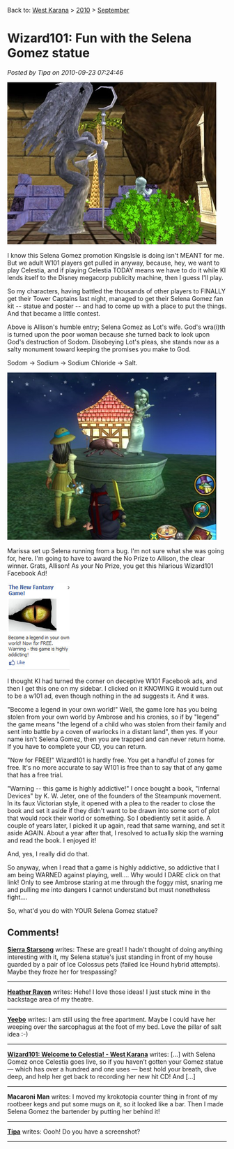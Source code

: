 Back to: [West Karana](/posts/westkarana.md) > [2010](/posts/2010/westkarana.md) > [September](./westkarana.md)
# Wizard101: Fun with the Selena Gomez statue

*Posted by Tipa on 2010-09-23 07:24:46*

[![](../../../uploads/2010/09/WizardGraphicalClient-2010-09-23-08-02-47-29-480x371.jpg "Selena as Lot's Wife")](../../../uploads/2010/09/WizardGraphicalClient-2010-09-23-08-02-47-29.jpg)

I know this Selena Gomez promotion KingsIsle is doing isn't MEANT for me. But we adult W101 players get pulled in anyway, because, hey, we want to play Celestia, and if playing Celestia TODAY means we have to do it while KI lends itself to the Disney megacorp publicity machine, then I guess I'll play.

So my characters, having battled the thousands of other players to FINALLY get their Tower Captains last night, managed to get their Selena Gomez fan kit -- statue and poster -- and had to come up with a place to put the things. And that became a little contest.

Above is Allison's humble entry; Selena Gomez as Lot's wife. God's wra(i)th is turned upon the poor woman because she turned back to look upon God's destruction of Sodom. Disobeying Lot's pleas, she stands now as a salty monument toward keeping the promises you make to God.

Sodom -> Sodium -> Sodium Chloride -> Salt.

[![](../../../uploads/2010/09/WizardGraphicalClient-2010-09-22-21-32-05-75-480x383.jpg "Selena running from a bug")](../../../uploads/2010/09/WizardGraphicalClient-2010-09-22-21-32-05-75.jpg)

Marissa set up Selena running from a bug. I'm not sure what she was going for, here. I'm going to have to award the No Prize to Allison, the clear winner. Grats, Allison! As your No Prize, you get this hilarious Wizard101 Facebook Ad!

[![](../../../uploads/2010/09/Fullscreen-capture-9222010-93317-PM.jpg "Wizard101 Facebook Ad")](../../../uploads/2010/09/Fullscreen-capture-9222010-93317-PM.jpg)

I thought KI had turned the corner on deceptive W101 Facebook ads, and then I get this one on my sidebar. I clicked on it KNOWING it would turn out to be a w101 ad, even though nothing in the ad suggests it. And it was.

"Become a legend in your own world!" Well, the game lore has you being stolen from your own world by Ambrose and his cronies, so if by "legend" the game means "the legend of a child who was stolen from their family and sent into battle by a coven of warlocks in a distant land", then yes. If your name isn't Selena Gomez, then you are trapped and can never return home. If you have to complete your CD, you can return.

"Now for FREE!" Wizard101 is hardly free. You get a handful of zones for free. It's no more accurate to say W101 is free than to say that of any game that has a free trial. 

"Warning -- this game is highly addictive!" I once bought a book, "Infernal Devices" by K. W. Jeter, one of the founders of the Steampunk movement. In its faux Victorian style, it opened with a plea to the reader to close the book and set it aside if they didn't want to be drawn into some sort of plot that would rock their world or something. So I obediently set it aside. A couple of years later, I picked it up again, read that same warning, and set it aside AGAIN. About a year after that, I resolved to actually skip the warning and read the book. I enjoyed it!

And, yes, I really did do that.

So anyway, when I read that a game is highly addictive, so addictive that I am being WARNED against playing, well.... Why would I DARE click on that link! Only to see Ambrose staring at me through the foggy mist, snaring me and pulling me into dangers I cannot understand but must nonetheless fight....

So, what'd you do with YOUR Selena Gomez statue?


## Comments!

**[Sierra Starsong](http://www.modernautomagic.com)** writes: These are great! I hadn't thought of doing anything interesting with it, my Selena statue's just standing in front of my house guarded by a pair of Ice Colossus pets (failed Ice Hound hybrid attempts). Maybe they froze her for trespassing?

---

**[Heather Raven](http://thewanderingconjurer.blogspot.com/)** writes: Hehe! I love those ideas! 
I just stuck mine in the backstage area of my theatre.

---

**[Yeebo](http://yfernbottom.blogspot.com/)** writes: I am still using the free apartment. Maybe I could have her weeping over the sarcophagus at the foot of my bed. Love the pillar of salt idea :-)

---

**[Wizard101: Welcome to Celestia! - West Karana](https://chasingdings.com/index.php/2010/10/09/wizard101-welcome-to-celestia/)** writes: [...] with Selena Gomez once Celestia goes live, so if you haven’t gotten your Gomez statue — which has over a hundred and one uses — best hold your breath, dive deep, and help her get back to recording her new hit CD! And [...]

---

**Macaroni Man** writes: I moved my krokotopia counter thing in front of my rootbeer kegs and put some mugs on it, so it looked like a bar. Then I made Selena Gomez the bartender by putting her behind it!

---

**[Tipa](https://chasingdings.com)** writes: Oooh! Do you have a screenshot?

---

